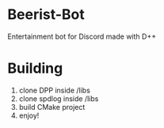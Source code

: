 # Beerist-Bot
Entertainment bot for Discord made with D++

# Building
1. clone DPP inside /libs
2. clone spdlog inside /libs
3. build CMake project
4. enjoy!
